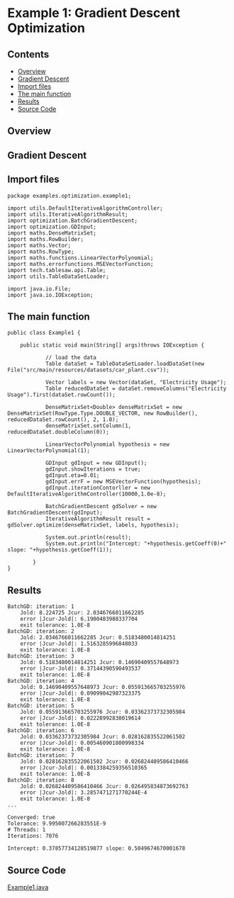 # Example 1: Gradient Descent Optimization

 
## Contents
* [Overview](#overview) 
* [Gradient Descent](#gradient_descent) 
* [Import files](#import_files)
* [The main function](#m_func)
* [Results](#results)
* [Source Code](#source_code)

## <a name="overview"></a> Overview

## <a name="gradient_descent"></a> Gradient Descent

## <a name="import_files"></a> Import files

```
package examples.optimization.example1;

import utils.DefaultIterativeAlgorithmController;
import utils.IterativeAlgorithmResult;
import optimization.BatchGradientDescent;
import optimization.GDInput;
import maths.DenseMatrixSet;
import maths.RowBuilder;
import maths.Vector;
import maths.RowType;
import maths.functions.LinearVectorPolynomial;
import maths.errorfunctions.MSEVectorFunction;
import tech.tablesaw.api.Table;
import utils.TableDataSetLoader;

import java.io.File;
import java.io.IOException;

```

## <a name="m_func"></a> The main function

```
public class Example1 {

    public static void main(String[] args)throws IOException {
    
            // load the data
            Table dataSet = TableDataSetLoader.loadDataSet(new File("src/main/resources/datasets/car_plant.csv"));
    
            Vector labels = new Vector(dataSet, "Electricity Usage");
            Table reducedDataSet = dataSet.removeColumns("Electricity Usage").first(dataSet.rowCount());
    
            DenseMatrixSet<Double> denseMatrixSet = new DenseMatrixSet(RowType.Type.DOUBLE_VECTOR, new RowBuilder(), reducedDataSet.rowCount(), 2, 1.0);
            denseMatrixSet.setColumn(1, reducedDataSet.doubleColumn(0));
    
            LinearVectorPolynomial hypothesis = new LinearVectorPolynomial(1);
    
            GDInput gdInput = new GDInput();
            gdInput.showIterations = true;
            gdInput.eta=0.01;
            gdInput.errF = new MSEVectorFunction(hypothesis);
            gdInput.iterationContorller = new DefaultIterativeAlgorithmController(10000,1.0e-8);
    
            BatchGradientDescent gdSolver = new BatchGradientDescent(gdInput);
            IterativeAlgorithmResult result = gdSolver.optimize(denseMatrixSet, labels, hypothesis);
    
            System.out.println(result);
            System.out.println("Intercept: "+hypothesis.getCoeff(0)+" slope: "+hypothesis.getCoeff(1));
    
        }
}

```

## <a name="results"></a> Results

```
BatchGD: iteration: 1
	Jold: 8.224725 Jcur: 2.0346766011662285
	error |Jcur-Jold|: 6.1900483988337704
	exit tolerance: 1.0E-8
BatchGD: iteration: 2
	Jold: 2.0346766011662285 Jcur: 0.5183480014814251
	error |Jcur-Jold|: 1.5163285996848033
	exit tolerance: 1.0E-8
BatchGD: iteration: 3
	Jold: 0.5183480014814251 Jcur: 0.14690409557648973
	error |Jcur-Jold|: 0.37144390590493537
	exit tolerance: 1.0E-8
BatchGD: iteration: 4
	Jold: 0.14690409557648973 Jcur: 0.055913665703255976
	error |Jcur-Jold|: 0.09099042987323375
	exit tolerance: 1.0E-8
BatchGD: iteration: 5
	Jold: 0.055913665703255976 Jcur: 0.03362373732305984
	error |Jcur-Jold|: 0.02228992838019614
	exit tolerance: 1.0E-8
BatchGD: iteration: 6
	Jold: 0.03362373732305984 Jcur: 0.028162835522061502
	error |Jcur-Jold|: 0.005460901800998334
	exit tolerance: 1.0E-8
BatchGD: iteration: 7
	Jold: 0.028162835522061502 Jcur: 0.026824409586410466
	error |Jcur-Jold|: 0.0013384259356510365
	exit tolerance: 1.0E-8
BatchGD: iteration: 8
	Jold: 0.026824409586410466 Jcur: 0.026495834873692763
	error |Jcur-Jold|: 3.2857471271770244E-4
	exit tolerance: 1.0E-8
...

Converged: true
Tolerance: 9.995007266283551E-9
# Threads: 1
Iterations: 7076

Intercept: 0.37857734128519877 slope: 0.5049674670001678

```

## <a name="source_code"></a> Source Code

<a href="Example1.java">Example1.java</a>